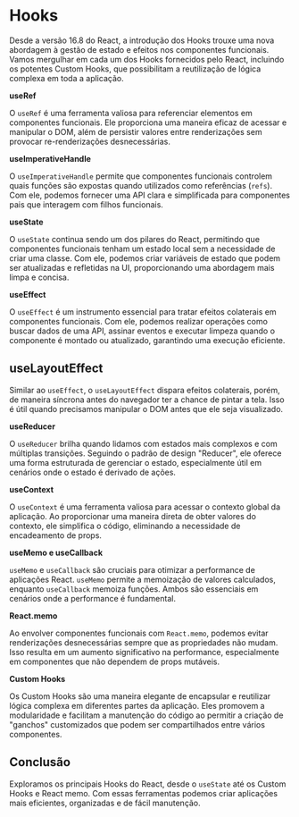 # Hooks

Desde a versão 16.8 do React, a introdução dos Hooks trouxe uma nova abordagem à gestão de estado e efeitos nos componentes funcionais. Vamos mergulhar em cada um dos Hooks fornecidos pelo React, incluindo os potentes Custom Hooks, que possibilitam a reutilização de lógica complexa em toda a aplicação.

**useRef**

O `useRef` é uma ferramenta valiosa para referenciar elementos em componentes funcionais. Ele proporciona uma maneira eficaz de acessar e manipular o DOM, além de persistir valores entre renderizações sem provocar re-renderizações desnecessárias.

**useImperativeHandle**

O `useImperativeHandle` permite que componentes funcionais controlem quais funções são expostas quando utilizados como referências (`refs`). Com ele, podemos fornecer uma API clara e simplificada para componentes pais que interagem com filhos funcionais.

**useState**

O `useState` continua sendo um dos pilares do React, permitindo que componentes funcionais tenham um estado local sem a necessidade de criar uma classe. Com ele, podemos criar variáveis de estado que podem ser atualizadas e refletidas na UI, proporcionando uma abordagem mais limpa e concisa.

**useEffect**

O `useEffect` é um instrumento essencial para tratar efeitos colaterais em componentes funcionais. Com ele, podemos realizar operações como buscar dados de uma API, assinar eventos e executar limpeza quando o componente é montado ou atualizado, garantindo uma execução eficiente.

## **useLayoutEffect**

Similar ao `useEffect`, o `useLayoutEffect` dispara efeitos colaterais, porém, de maneira síncrona antes do navegador ter a chance de pintar a tela. Isso é útil quando precisamos manipular o DOM antes que ele seja visualizado.

**useReducer**

O `useReducer` brilha quando lidamos com estados mais complexos e com múltiplas transições. Seguindo o padrão de design "Reducer", ele oferece uma forma estruturada de gerenciar o estado, especialmente útil em cenários onde o estado é derivado de ações.

**useContext**

O `useContext` é uma ferramenta valiosa para acessar o contexto global da aplicação. Ao proporcionar uma maneira direta de obter valores do contexto, ele simplifica o código, eliminando a necessidade de encadeamento de props.

**useMemo e useCallback**

`useMemo` e `useCallback` são cruciais para otimizar a performance de aplicações React. `useMemo` permite a memoização de valores calculados, enquanto `useCallback` memoiza funções. Ambos são essenciais em cenários onde a performance é fundamental.

**React.memo**

Ao envolver componentes funcionais com `React.memo`, podemos evitar renderizações desnecessárias sempre que as propriedades não mudam. Isso resulta em um aumento significativo na performance, especialmente em componentes que não dependem de props mutáveis.

**Custom Hooks**

Os Custom Hooks são uma maneira elegante de encapsular e reutilizar lógica complexa em diferentes partes da aplicação. Eles promovem a modularidade e facilitam a manutenção do código ao permitir a criação de "ganchos" customizados que podem ser compartilhados entre vários componentes.

## Conclusão

Exploramos os principais Hooks do React, desde o `useState` até os Custom Hooks e React memo. Com essas ferramentas podemos criar aplicações mais eficientes, organizadas e de fácil manutenção.
